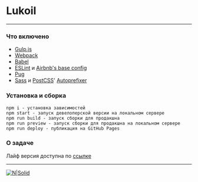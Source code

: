 # Lukoil
***
### Что включено

- [Gulp.js](https://github.com/gulpjs/gulp)
- [Webpack](https://github.com/webpack/webpack)
- [Babel](https://github.com/babel/babel)
- [ESLint](https://github.com/eslint/eslint) и [Airbnb's base config](https://www.npmjs.com/package/eslint-config-airbnb-base)
- [Pug](https://github.com/pugjs/pug)
- [Sass](http://sass-lang.com) и [PostCSS](https://github.com/postcss/postcss)' [Autoprefixer](https://github.com/postcss/autoprefixer)

### Установка и сборка

```
npm i - установка зависимостей
npm start - запуск девелоперской версии на локальном сервере
npm run build - запуск сборки для продакшна
npm run preview - запуск сборки для продакшна на локальном сервере
npm run deploy - публикация на GitHub Pages
```
### О задаче

Лайф версия доступна по [ссылке](https://topus009.github.io/lukoil/src/temp/index.html)

***

[![N|Solid](screenshot.png)](https://topus009.github.io/lukoil/screenshot.png)